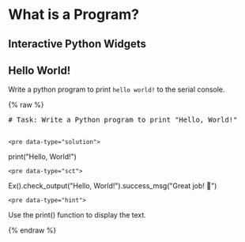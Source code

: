 # What is a Program?

## Interactive Python Widgets

## Hello World!
Write a python program to print `hello world!` to the serial console. 

{% raw %}
<script src="https://cdn.datacamp.com/dcl-react.js.gz"></script>

<div data-datacamp-exercise data-lang="python">
    <pre data-type="code">
# Task: Write a Python program to print "Hello, World!"
    </pre>
    
    <pre data-type="solution">
print("Hello, World!")
    </pre>

    <pre data-type="sct">
Ex().check_output("Hello, World!").success_msg("Great job! 🎉")
    </pre>

    <pre data-type="hint">
Use the print() function to display the text.
    </pre>
</div>
{% endraw %}